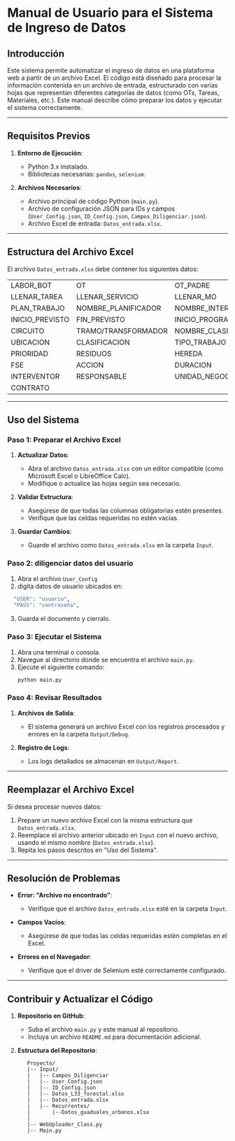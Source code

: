 # Manual de Usuario para el Sistema de Ingreso de Datos

## Introducción
Este sistema permite automatizar el ingreso de datos en una plataforma web a partir de un archivo Excel. El código está diseñado para procesar la información contenida en un archivo de entrada, estructurado con varias hojas que representan diferentes categorías de datos (como OTs, Tareas, Materiales, etc.). Este manual describe cómo preparar los datos y ejecutar el sistema correctamente.

---

## Requisitos Previos
1. **Entorno de Ejecución**:
   - Python 3.x instalado.
   - Bibliotecas necesarias: `pandas`, `selenium`.

2. **Archivos Necesarios**:
   - Archivo principal de código Python (`main.py`).
   - Archivo de configuración JSON para IDs y campos (`User_Config.json`, `ID_Config.json`, `Campos_Diligenciar.json`).
   - Archivo Excel de entrada: `Datos_entrada.xlsx`.

---

## Estructura del Archivo Excel
El archivo `Datos_entrada.xlsx` debe contener los siguientes datos:

|                   |                    |                    |                   |
|-------------------|--------------------|--------------------|-------------------|
| LABOR_BOT         | OT                 | OT_PADRE           | LLENAR_OT         |
| LLENAR_TAREA      | LLENAR_SERVICIO    | LLENAR_MO          | LLENAR_MATERIAL   |
| PLAN_TRABAJO      | NOMBRE_PLANIFICADOR| NOMBRE_INTERVENTOR | DESCRIPCION       |
| INICIO_PREVISTO   | FIN_PREVISTO       | INICIO_PROGRAMADO  | FIN_PROGRAMADO    |
| CIRCUITO          | TRAMO/TRANSFORMADOR| NOMBRE_CLASIFICACION| ESTADO_DESEADO   |
| UBICACION         | CLASIFICACION      | TIPO_TRABAJO       | TIPO_PROYECTO     |
| PRIORIDAD         | RESIDUOS           | HEREDA             | GROT              |
| FSE               | ACCION             | DURACION           | PLANIFICADOR      |
| INTERVENTOR       | RESPONSABLE        | UNIDAD_NEGOCIO     | ACTIVIDAD_COSTEO  |
| CONTRATO          |                    |                    |                   |



---

## Uso del Sistema

### Paso 1: Preparar el Archivo Excel
1. **Actualizar Datos**:
   - Abra el archivo `Datos_entrada.xlsx` con un editor compatible (como Microsoft Excel o LibreOffice Calc).
   - Modifique o actualice las hojas según sea necesario.

2. **Validar Estructura**:
   - Asegúrese de que todas las columnas obligatorias estén presentes.
   - Verifique que las celdas requeridas no estén vacías.

3. **Guardar Cambios**:
   - Guarde el archivo como `Datos_entrada.xlsx` en la carpeta `Input`.

### Paso 2: diligenciar datos del usuario
1. Abra el archivo `User_Config` 
2. digita datos de usuario ubicados en:
```bash
  "USER": "usuario",
  "PASS": "contraseña",
   ```
3. Guarda el documento y cierralo.

### Paso 3: Ejecutar el Sistema
1. Abra una terminal o consola.
2. Navegue al directorio donde se encuentra el archivo `main.py`.
3. Ejecute el siguiente comando:
   ```bash
   python main.py
   ```

### Paso 4: Revisar Resultados
1. **Archivos de Salida**:
   - El sistema generará un archivo Excel con los registros procesados y errores en la carpeta `Output/Debug`.

2. **Registro de Logs**:
   - Los logs detallados se almacenan en `Output/Report`.

---

## Reemplazar el Archivo Excel
Si desea procesar nuevos datos:
1. Prepare un nuevo archivo Excel con la misma estructura que `Datos_entrada.xlsx`.
2. Reemplace el archivo anterior ubicado en `Input` con el nuevo archivo, usando el mismo nombre (`Datos_entrada.xlsx`).
3. Repita los pasos descritos en "Uso del Sistema".

---

## Resolución de Problemas
- **Error: "Archivo no encontrado"**:
  - Verifique que el archivo `Datos_entrada.xlsx` esté en la carpeta `Input`.

- **Campos Vacíos**:
  - Asegúrese de que todas las celdas requeridas estén completas en el Excel.

- **Errores en el Navegador**:
  - Verifique que el driver de Selenium esté correctamente configurado.

---

## Contribuir y Actualizar el Código
1. **Repositorio en GitHub**:
   - Suba el archivo `main.py` y este manual al repositorio.
   - Incluya un archivo `README.md` para documentación adicional.

2. **Estructura del Repositorio**:
   ```
      Proyecto/
      |-- Input/
      |   |-- Campos_Diligenciar
      |   |-- User_Config.json
      |   |-- ID_Config.json
      |   |-- Datos_L33_forestal.xlsx
      |   |-- Datos_entrada.xlsx
      |   |-- Recurrentes/
      |       |--Datos_guaduales_urbanos.xlsx
      |
      |-- WebUploader_Class.py
      |-- Main.py
   ```

